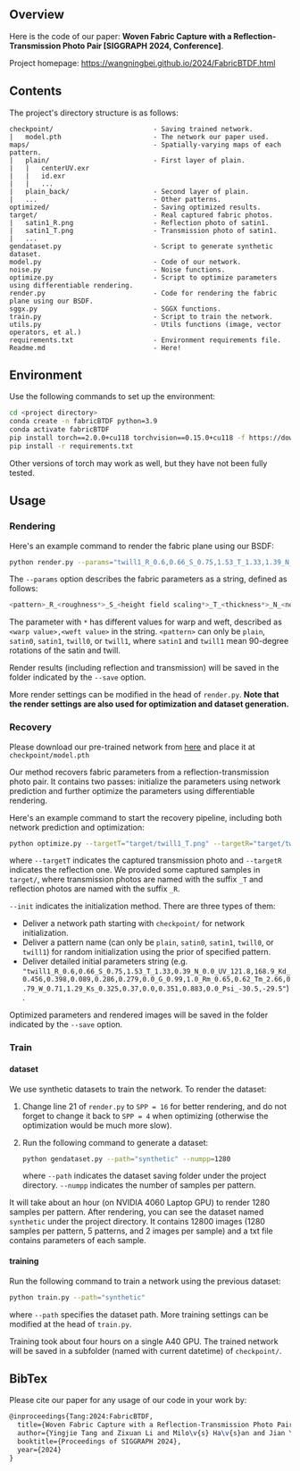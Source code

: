 ## Overview

Here is the code of our paper: **Woven Fabric Capture with a Reflection-Transmission Photo Pair [SIGGRAPH 2024, Conference]**.

Project homepage: https://wangningbei.github.io/2024/FabricBTDF.html



## Contents

The project's directory structure is as follows:

```
checkpoint/							- Saving trained network.
|   model.pth						- The network our paper used.
maps/								- Spatially-varying maps of each pattern.
|   plain/							- First layer of plain.
|   |   centerUV.exr
|   |   id.exr
|   |   ...
|   plain_back/						- Second layer of plain.
|   ...								- Other patterns.
optimized/							- Saving optimized results.
target/								- Real captured fabric photos.
|   satin1_R.png					- Reflection photo of satin1.
|   satin1_T.png					- Transmission photo of satin1.
|   ...
gendataset.py						- Script to generate synthetic dataset.
model.py							- Code of our network.
noise.py							- Noise functions.
optimize.py							- Script to optimize parameters using differentiable rendering.
render.py							- Code for rendering the fabric plane using our BSDF.
sggx.py								- SGGX functions.
train.py							- Script to train the network.
utils.py							- Utils functions (image, vector operators, et al.)
requirements.txt					- Environment requirements file.
Readme.md							- Here!
```



## Environment

Use the following commands to set up the environment:

```bash
cd <project directory>
conda create -n fabricBTDF python=3.9
conda activate fabricBTDF
pip install torch==2.0.0+cu118 torchvision==0.15.0+cu118 -f https://download.pytorch.org/whl/torch_stable.html
pip install -r requirements.txt
```

Other versions of torch may work as well, but they have not been fully tested.



## Usage

### Rendering

Here's an example command to render the fabric plane using our BSDF:

```bash
python render.py --params="twill1_R_0.6,0.66_S_0.75,1.53_T_1.33,1.39_N_0.0_UV_121.8,168.9_Kd_0.456,0.398,0.089,0.286,0.279,0.0_G_0.99,1.0_Rm_0.65,0.62_Tm_2.66,0.79_W_0.71,1.29_Ks_0.325,0.37,0.0,0.351,0.883,0.0_Psi_-30.5,-29.5" --save="./"
```

The `--params` option describes the fabric parameters as a string, defined as follows:

```python
<pattern>_R_<roughness*>_S_<height field scaling*>_T_<thickness*>_N_<noiselevel>_UV_<tilesuv>_Kd_<diffuse reflection>,<diffuse transmission>_G_<gapscaling*>_Rm_<ASGGX roughness*>_Tm_<ASGGX thickness*>_W_<blending weight>,<multiple weight>_Ks_<specular albedo*>_Psi_<twist*>
```

The parameter with `*` has different values for warp and weft, described as `<warp value>,<weft value>` in the string. `<pattern>` can only be `plain`, `satin0`, `satin1`, `twill0`, or `twill1`, where `satin1` and `twill1` mean 90-degree rotations of the satin and twill.

Render results (including reflection and transmission) will be saved in the folder indicated by the `--save` option.

More render settings can be modified in the head of `render.py`. **Note that the render settings are also used for optimization and dataset generation.**



### Recovery

Please download our pre-trained network from [here](https://onedrive.live.com/?redeem=aHR0cHM6Ly8xZHJ2Lm1zL3UvYy81MjBjMTQ3MmI1YjcwYmJlL0VRQnY4dnpodEYxTmhjY2JjV05JdlNjQlBwNnlrMmRrcFNzRDREOXFUTTJRWWc%5FZT1jSmg1aU4&cid=520C1472B5B70BBE&id=520C1472B5B70BBE%21sfcf26f00b4e14d5d85c71b716348bd27&parId=root&o=OneUp) and place it at `checkpoint/model.pth`

Our method recovers fabric parameters from a reflection-transmission photo pair. It contains two passes: initialize the parameters using network prediction and further optimize the parameters using differentiable rendering.

Here's an example command to start the recovery pipeline, including both network prediction and optimization:

```bash
python optimize.py --targetT="target/twill1_T.png" --targetR="target/twill1_R.png" --init="checkpoint/model.pth" --save="twill1"
```

where `--targetT` indicates the captured transmission photo and `--targetR` indicates the reflection one. We provided some captured samples in `target/`, where transmission photos are named with the suffix `_T` and reflection photos are named with the suffix `_R`. 

`--init` indicates the initialization method. There are three types of them:

- Deliver a network path starting with `checkpoint/` for network initialization.
- Deliver a pattern name (can only be `plain`, `satin0`, `satin1`, `twill0`, or `twill1`) for random initialization using the prior of specified pattern.
- Deliver detailed initial parameters string (e.g. `"twill1_R_0.6,0.66_S_0.75,1.53_T_1.33,0.39_N_0.0_UV_121.8,168.9_Kd_0.456,0.398,0.089,0.286,0.279,0.0_G_0.99,1.0_Rm_0.65,0.62_Tm_2.66,0.79_W_0.71,1.29_Ks_0.325,0.37,0.0,0.351,0.883,0.0_Psi_-30.5,-29.5"`).

Optimized parameters and rendered images will be saved in the folder indicated by the `--save` option.



### Train

#### dataset

We use synthetic datasets to train the network. To render the dataset:

1. Change line 21 of `render.py` to `SPP = 16` for better rendering, and do not forget to change it back to `SPP = 4` when optimizing (otherwise the optimization would be much more slow).

2. Run the following command to generate a dataset:

   ```bash
   python gendataset.py --path="synthetic" --numpp=1280
   ```

   where `--path` indicates the dataset saving folder under the project directory. `--numpp` indicates the number of samples per pattern.

It will take about an hour (on NVIDIA 4060 Laptop GPU) to render 1280 samples per pattern. After rendering, you can see the dataset named `synthetic` under the project directory. It contains 12800 images (1280 samples per pattern, 5 patterns, and 2 images per sample) and a txt file contains parameters of each sample.



#### training

Run the following command to train a network using the previous dataset:

```bash
python train.py --path="synthetic"
```

where `--path` specifies the dataset path. More training settings can be modified at the head of `train.py`.

Training took about four hours on a single A40 GPU. The trained network will be saved in a subfolder (named with current datetime) of `checkpoint/`.



## BibTex

Please cite our paper for any usage of our code in your work by:

```tex
@inproceedings{Tang:2024:FabricBTDF,
  title={Woven Fabric Capture with a Reflection-Transmission Photo Pair},
  author={Yingjie Tang and Zixuan Li and Milo\v{s} Ha\v{s}an and Jian Yang and Beibei Wang},
  booktitle={Proceedings of SIGGRAPH 2024},
  year={2024}
}
```